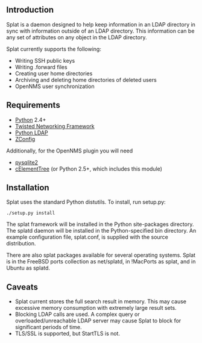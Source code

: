 ## Introduction

Splat is a daemon designed to help keep information in an LDAP directory in sync with information
outside of an LDAP directory. This information can be any set of attributes on any object in the
LDAP directory.

Splat currently supports the following:

  * Writing SSH public keys
  * Writing .forward files
  * Creating user home directories
  * Archiving and deleting home directories of deleted users
  * OpenNMS user synchronization

## Requirements
  * [Python](http://www.python.org) 2.4+
  * [Twisted Networking Framework](http://twistedmatrix.com)
  * [Python LDAP](http://python-ldap.sourceforge.net/)
  * [ZConfig](http://www.zope.org/Members/fdrake/zconfig/)

Additionally, for the OpenNMS plugin you will need
  * [pysqlite2](http://pysqlite.org/)
  * [cElementTree](http://effbot.org/zone/celementtree.htm) (or Python 2.5+, which includes this module)

## Installation
Splat uses the standard Python distutils. To install, run setup.py:

```
./setup.py install
```

The splat framework will be installed in the Python site-packages directory. The splatd daemon will
be installed in the Python-specified bin directory. An example configuration file, splat.conf, is
supplied with the source distribution.

There are also splat packages available for several operating systems. Splat is in the FreeBSD ports
collection as net/splatd, in !MacPorts as splat, and in Ubuntu as splatd.

## Caveats
  * Splat current stores the full search result in memory. This may cause excessive memory consumption with extremely large result sets.
  * Blocking LDAP calls are used. A complex query or overloaded/unreachable LDAP server may cause Splat to block for significant periods of time.
  * TLS/SSL is supported, but StartTLS is not.
